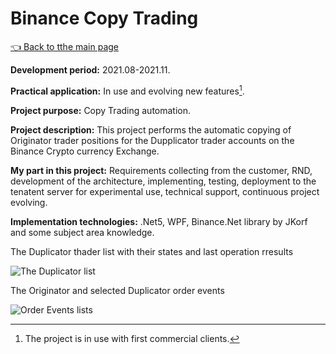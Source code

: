 # Binance Copy Trading

[:point_left: Back to tthe main page](../../README.md)

**Development period:** 2021.08-2021.11.

**Practical application:** In use and evolving new features[^1].

**Project purpose:** Copy Trading automation.


**Project description:** 
This project performs the automatic copying of Originator trader positions for the Dupplicator trader accounts on the Binance Crypto currency Exchange.

**My part in this project:** Requirements collecting from the customer, RND, development of the architecture, 
implementing, testing, deployment to the tenatent server for experimental use, technical support, 
continuous project evolving.

**Implementation technologies:** .Net5, WPF, Binance.Net library by JKorf and some subject area knowledge.

The Duplicator thader list with their states and last operation rresults

![The Duplicator list](Images/Fig_01_UI_L.gif)

The Originator and selected Duplicator order events

![Order Events lists](Images/Fig_01_UI_R.gif)

[^1]: The project is in use with first commercial clients.
